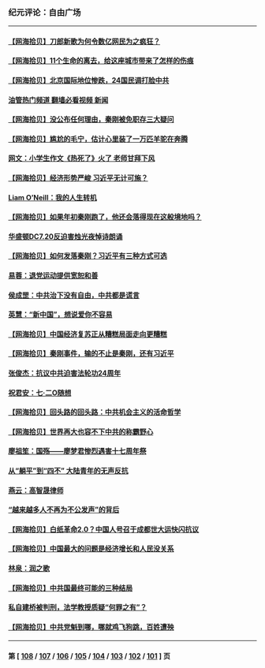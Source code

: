 ### 纪元评论：自由广场
---
#### [【网海拾贝】刀郎新歌为何令数亿网民为之疯狂？](../../pages/nsc993/n14045030.md?08020330) 
#### [【网海拾贝】11个生命的离去，给这座城市带来了怎样的伤痕](../../pages/nsc993/n14044808.md?08020330) 
#### [【网海拾贝】北京国际地位惨跌，24国民调打脸中共](../../pages/nsc993/n14044570.md?08020330) 
#### [油管热门频道 翻墙必看视频 新闻](ok?08020330)
#### [【网海拾贝】没公布任何理由，秦刚被免职存三大疑问](../../pages/nsc993/n14044130.md?08020330) 
#### [【网海拾贝】尴尬的毛宁，估计心里装了一万匹羊驼在奔腾](../../pages/nsc993/n14043593.md?08020330) 
#### [网文：小学生作文《热死了》火了 老师甘拜下风](../../pages/nsc993/n14043061.md?08020330) 
#### [【网海拾贝】经济形势严峻 习近平无计可施？](../../pages/nsc993/n14042096.md?08020330) 
#### [Liam O’Neill：我的人生转机](../../pages/nsc993/n14042056.md?08020330) 
#### [【网海拾贝】如果年初秦刚跑了，他还会落得现在这般境地吗？](../../pages/nsc993/n14041401.md?08020330) 
#### [华盛顿DC7.20反迫害烛光夜悼诗朗诵](../../pages/nsc993/n14041055.md?08020330) 
#### [【网海拾贝】如何发落秦刚？习近平有三种方式可选](../../pages/nsc993/n14040297.md?08020330) 
#### [易蓉：退党运动提供宽恕和善](../../pages/nsc993/n14040280.md?08020330) 
#### [侯成罡：中共治下没有自由，中共都是谎言](../../pages/nsc993/n14039331.md?08020330) 
#### [英慧：“新中国”，想说爱你不容易](../../pages/nsc993/n14039324.md?08020330) 
#### [【网海拾贝】中国经济复苏正从糟糕局面走向更糟糕](../../pages/nsc993/n14039281.md?08020330) 
#### [【网海拾贝】秦刚事件，输的不止是秦刚，还有习近平](../../pages/nsc993/n14038423.md?08020330) 
#### [张俊杰：抗议中共迫害法轮功24周年](../../pages/nsc993/n14038104.md?08020330) 
#### [祝君安：七·二O随想](../../pages/nsc993/n14037469.md?08020330) 
#### [【网海拾贝】回头路的回头路：中共机会主义的活命哲学](../../pages/nsc993/n14036607.md?08020330) 
#### [【网海拾贝】世界再大也容不下中共的称霸野心](../../pages/nsc993/n14035979.md?08020330) 
#### [廖祖笙：国殇——廖梦君惨烈遇害十七周年祭](../../pages/nsc993/n14035636.md?08020330) 
#### [从“躺平”到“四不” 大陆青年的无声反抗](../../pages/nsc993/n14034924.md?08020330) 
#### [燕云：高智晟律师](../../pages/nsc993/n14034945.md?08020330) 
#### [“越来越多人不再为不公发声”的背后](../../pages/nsc993/n14034935.md?08020330) 
#### [【网海拾贝】白纸革命2.0？中国人号召于成都世大运快闪抗议](../../pages/nsc993/n14034919.md?08020330) 
#### [【网海拾贝】中国最大的问题是经济增长和人民没关系](../../pages/nsc993/n14033024.md?08020330) 
#### [林泉：润之歌](../../pages/nsc993/n14032905.md?08020330) 
#### [【网海拾贝】中共国最终可能的三种结局](../../pages/nsc993/n14032149.md?08020330) 
#### [私自建桥被判刑，法学教授质疑“何罪之有”？](../../pages/nsc993/n14031517.md?08020330) 
#### [【网海拾贝】中共党魁到哪，哪就鸡飞狗跳，百姓遭殃](../../pages/nsc993/n14031033.md?08020330) 

---
#### 第 [ [108](./108.md?08020330) / [107](./107.md?08020330) / [106](./106.md?08020330) / [105](./105.md?08020330) / [104](./104.md?08020330) / [103](./103.md?08020330) / [102](./102.md?08020330) / [101](./101.md?08020330) ] 页
